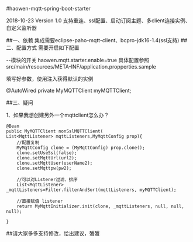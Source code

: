 #haowen-mqtt-spring-boot-starter

2018-10-23 Version 1.0
支持重连、ssl配置、启动订阅主题、多client连接实例、自定义监听器

##一、依赖
集成需要eclipse-paho-mqtt-client、bcpro-jdk16-1.4(ssl支持)
##二、配置方式
需要开启如下配置

--模块的开关
haowen.mqtt.starter.enable=true
具体配置参照src/main/resources/META-INF/application.propperties.sample


填写好参数，使用注入获得默认的实例

@AutoWired
private MyMQTTClient myMQTTClient;

##三、疑问

1、如果我想创建另外一个mqttclient怎么办？

	@Bean
	public MyMQTTClient nonSslMQTTClient(
	List<MqttListener> mqttListeners,MyMqttConfig prop){
		//配置复制
		MyMqttConfig clone = (MyMqttConfig) prop.clone();
		clone.setUseSsl(false);
		clone.setMqttUrl(url2);
		clone.setMqttUser(userName2);
		clone.setMqttpw(pw2);
		
		//可以对Listener过滤、排序
		List<MqttListener> _mqttListeners=Filter.filterAndSort(mqttListeners, myMQTTClient);

		//直接赋值 listener
		return MyMqttInitializer.init(clone, _mqttListeners, null, null, null);
		  
	}

##请大家多多支持修改，给出建议，蟹蟹


